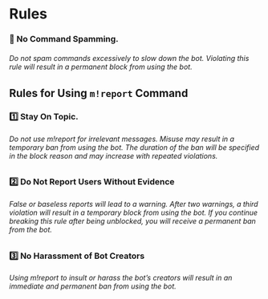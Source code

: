 # Rules

### 🚫 No Command Spamming. 

###### Do not spam commands excessively to slow down the bot. Violating this rule will result in a permanent block from using the bot.

## Rules for Using `m!report` Command

### 1️⃣ Stay On Topic.
###### Do not use m!report for irrelevant messages. Misuse may result in a temporary ban from using the bot. The duration of the ban will be specified in the block reason and may increase with repeated violations.

### 2️⃣ Do Not Report Users Without Evidence
###### False or baseless reports will lead to a warning. After two warnings, a third violation will result in a temporary block from using the bot. If you continue breaking this rule after being unblocked, you will receive a permanent ban from the bot.

### 3️⃣ No Harassment of Bot Creators
###### Using m!report to insult or harass the bot’s creators will result in an immediate and permanent ban from using the bot.
